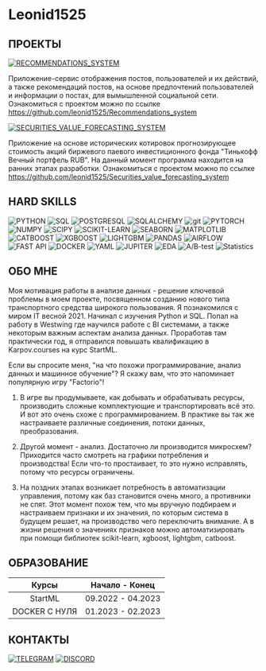 # Leonid1525

## ПРОЕКТЫ

[![RECOMMENDATIONS_SYSTEM](https://img.shields.io/badge/RECOMMENDATIONS_SYSTEM-090909??style=flat-square&logo=RECOMMENDATIONS_SYSTEM)](https://github.com/leonid1525/Recomendations_system)

Приложение-сервис отображения постов, пользователей и их действий, а также рекомендаций постов, на основе предпочтений пользователей и информации о постах, для вымышленной социальной сети. Ознакомиться с проектом можно по ссылке https://github.com/leonid1525/Recommendations_system

[![SECURITIES_VALUE_FORECASTING_SYSTEM](https://img.shields.io/badge/SECURITIES_VALUE_FORECASTING_SYSTEM-090909??style=flat-square&logo=SECURITIES_VALUE_FORECASTING_SYSTEM)](https://github.com/leonid1525/Securities_value_forecasting_system)

Приложение на основе исторических котировок прогнозирующее стоимость акций биржевого паевого инвестиционного фонда "Тинькофф Вечный портфель RUB". На данный момент программа находится на ранних этапах разработки. Ознакомиться с проектом можно по ссылке https://github.com/leonid1525/Securities_value_forecasting_system


## HARD SKILLS

![PYTHON](https://img.shields.io/badge/PYTHON-090909??style=flat-square&logo=PYTHON)
![SQL](https://img.shields.io/badge/SQL-090909??style=flat-square&logo=SQL)
![POSTGRESQL](https://img.shields.io/badge/POSTGRESQL-090909??style=flat-square&logo=POSTGRESQL)
![SQLALCHEMY](https://img.shields.io/badge/SQLALCHEMY-090909??style=flat-square&logo=SQLALCHEMY)
![git](https://img.shields.io/badge/GIT-090909??style=flat-square&logo=GIT)
![PYTORCH](https://img.shields.io/badge/PYTORCH-090909??style=flat-square&logo=PYTORCH)
![NUMPY](https://img.shields.io/badge/NUMPY-090909??style=flat-square&logo=NUMPY)
![SCIPY](https://img.shields.io/badge/SCIPY-090909??style=flat-square&logo=SCIPY)
![SCIKIT-LEARN](https://img.shields.io/badge/SKLEARN-090909??style=flat-square&logo=SCIKIT-LEARN)
![SEABORN](https://img.shields.io/badge/SEABORN-090909??style=flat-square&logo=seaborn)
![MATPLOTLIB](https://img.shields.io/badge/MATPLOTLIB-090909??style=flat-square&logo=MATPLOTLIB)
![CATBOOST](https://img.shields.io/badge/CATBOOST-090909??style=flat-square&logo=CATBOOST)
![XGBOOST](https://img.shields.io/badge/XGBOOST-090909??style=flat-square&logo=XGBOOST)
![LIGHTGBM](https://img.shields.io/badge/LIGHTGBM-090909??style=flat-square&logo=LIGHTGBM)
![PANDAS](https://img.shields.io/badge/PANDAS-090909??style=flat-square&logo=PANDAS)
![AIRFLOW](https://img.shields.io/badge/AIRFLOW-090909??style=flat-square&logo=AIRFLOW)
![FAST API](https://img.shields.io/badge/FASTAPI-090909??style=flat-square&logo=FASTAPI)
![DOCKER](https://img.shields.io/badge/DOCKER-090909??style=flat-square&logo=DOCKER)
![YAML](https://img.shields.io/badge/YAML-090909??style=flat-square&logo=YAML)
![JUPITER](https://img.shields.io/badge/JUPITER-090909??style=flat-square&logo=JUPITER)
![EDA](https://img.shields.io/badge/EDA-090909??style=flat-square&logo=EDA)
![A/B-test](https://img.shields.io/badge/A/B_test-090909??style=flat-square&logo=A/B-test)
![Statistics](https://img.shields.io/badge/Statistics-090909??style=flat-square&logo=Statistics)

## ОБО МНЕ

Моя мотивация работы в анализе данных - решение ключевой проблемы в моем проекте, посвященном созданию нового типа транспортного средства широкого пользования. Я познакомился с миром IT весной 2021. Начинал с изучения Python и SQL. Попал на работу в Westwing где научился работе с BI системами, а также некоторым важным аспектам анализа данных. Проработав там практически год, я отправился повышать квалификацию в Karpov.courses на курс StartML.

Если вы спросите меня, "на что похожи программирование, анализ данных и машинное обучение"? Я скажу вам, что это напоминает популярную игру "Factorio"!

1. В игре вы продумываете, как добывать и обрабатывать ресурсы, производить сложные комплектующие и транспортировать всё это. И вот это очень схоже с программированием. В практике вы так же настраиваете различные соединения, потоки данных, преобразования.

2. Другой момент - анализ. Достаточно ли производится микросхем? Приходится часто смотреть на графики потребления и производства! Если что-то простаивает, то это нужно исправлять, потому что ресурсы ограничены.

3. На поздних этапах возникает потребность в автоматизации управления, потому как баз становится очень много, а противники не спят. Этот момент похож тем, что мы вручную подбираем и настраиваем признаки и их значения, по которым система в будущем решает, на производство чего переключить внимание. А в жизни решения о значениях признаков можно автоматизировать при помощи библиотек scikit-learn, xgboost, lightgbm, catboost.

## ОБРАЗОВАНИЕ

|     Курсы     |  Начало - Конец   |
|:-------------:|:-----------------:|
|    StartML    | 09.2022 - 04.2023 |
| DOCKER С НУЛЯ | 01.2023 - 02.2023 |

## КОНТАКТЫ

[![TELEGRAM](https://img.shields.io/badge/TELEGRAM-090909??style=flat-square&logo=TELEGRAM)](https://t.me/Leonid1525)
[![DISCORD](https://img.shields.io/badge/DISCORD-090909??style=flat-square&logo=DISCORD)](https://discordapp.com/users/462286524852076544/)

